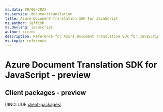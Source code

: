 ```yaml
---
ms.data: 09/06/2022
ms.service: documenttranslation
title: Azure Document Translation SDK for JavaScript
ms.author: jeffish
ms.devlang: javascript
author: xirzec
description: Reference for Azure Document Translation SDK for JavaScript
ms.topic: reference
---
```

# Azure Document Translation SDK for JavaScript - preview

## Client packages - preview
[!INCLUDE [client-packages](document-translation-client-index.md)]